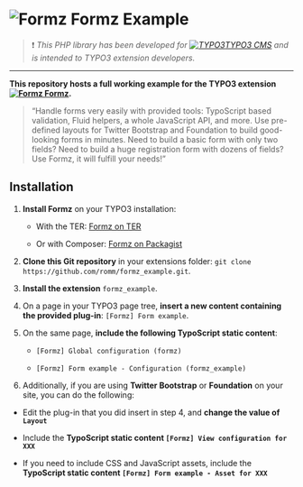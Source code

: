 # ![Formz](Resources/Public/Images/formz-icon@medium.png) Formz Example

> :heavy_exclamation_mark: *This PHP library has been developed for [![TYPO3](Resources/Public/Images/typo3-icon.png)TYPO3 CMS](https://typo3.org) and is intended to TYPO3 extension developers.*

---

**This repository hosts a full working example for the TYPO3 extension [![Formz](Resources/Public/Images/formz-icon@small.png) Formz](http://typo3-formz.com/).**

> “Handle forms very easily with provided tools: TypoScript based validation, Fluid helpers, a whole JavaScript API, and more. Use pre-defined layouts for Twitter Bootstrap and Foundation to build good-looking forms in minutes. Need to build a basic form with only two fields? Need to build a huge registration form with dozens of fields? Use Formz, it will fulfill your needs!”

## Installation

1. **Install Formz** on your TYPO3 installation:

   * With the TER: [Formz on TER](https://typo3.org/extensions/repository/view/formz)

   * Or with Composer: [Formz on Packagist](https://packagist.org/packages/romm/formz)

2. **Clone this Git repository** in your extensions folder: `git clone https://github.com/romm/formz_example.git`.

3. **Install the extension** `formz_example`.

4. On a page in your TYPO3 page tree, **insert a new content containing the provided plug-in**: `[Formz] Form example`.

5. On the same page, **include the following TypoScript static content**:

   * `[Formz] Global configuration (formz)`

   * `[Formz] Form example - Configuration (formz_example)`

6. Additionally, if you are using **Twitter Bootstrap** or **Foundation** on your site, you can do the following:

  * Edit the plug-in that you did insert in step 4, and **change the value of `Layout`**

  * Include the **TypoScript static content `[Formz] View configuration for XXX`**

  * If you need to include CSS and JavaScript assets, include the **TypoScript static content `[Formz] Form example - Asset for XXX`**

